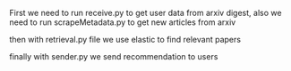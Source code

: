   First we need to run receive.py to get user data from arxiv digest,
  also we need to run scrapeMetadata.py to get new articles from arxiv
  
  then with retrieval.py file we use elastic to find relevant papers
  
 finally with sender.py we send recommendation to users
